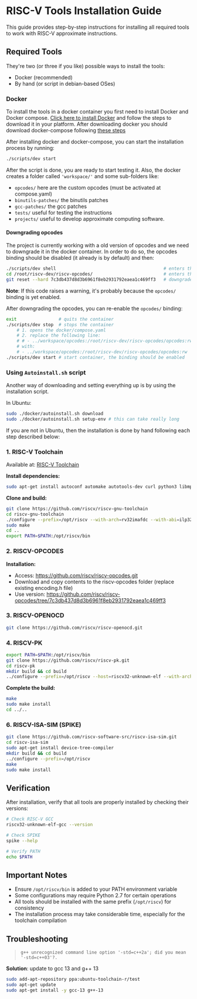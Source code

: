 # RISC-V Tools Installation Guide

This guide provides step-by-step instructions for installing all required tools to work with RISC-V approximate instructions.

## Required Tools

They're two (or three if you like) possible ways to install the tools:
- Docker (recommended)
- By hand (or script in debian-based OSes)

### Docker

To install the tools in a docker container you first need to install Docker and Docker compose. [Click here to install Docker](https://docs.docker.com/engine/install/) and follow the steps to download it in your platform. After downloading docker you should download docker-compose following [these steps](https://docs.docker.com/compose/install/)

After installing docker and docker-compose, you can start the installation process by running:

```bash
./scripts/dev start
```

After the script is done, you are ready to start testing it. Also, the docker creates a folder called `'workspace/'` and some sub-folders like:

- `opcodes/` here are the custom opcodes (must be activated at compose.yaml)
- `binutils-patches/` the binutils patches
- `gcc-patches/` the gcc patches
- `tests/` useful for testing the instructions
- `projects/` useful to develop approximate computing software.

#### Downgrading opcodes

The project is currently working with a old version of opcodes and we need to downgrade it in the docker container. In order to do so, the opcodes binding should be disabled (it already is by default) and then:

```bash
./scripts/dev shell                                         # enters the container
cd /root/riscv-dev/riscv-opcodes/                           # enters the opcode git repo
git reset --hard 7c3db437d8d3b6961f8eb2931792eaea1c469ff3   # downgrades the opcode
```

**Note**: If this code raises a warning, it's probably because the `opcodes/` binding is yet enabled.

After downgrading the opcodes, you can re-enable the `opcodes/` binding:
```bash
exit                # quits the container
./scripts/dev stop  # stops the container
    # 1. opens the docker/compose.yaml
    # 2. replace the following line:
    # # - ../workspace/opcodes:/root/riscv-dev/riscv-opcodes/opcodes:rw
    # with:
    # - ../workspace/opcodes:/root/riscv-dev/riscv-opcodes/opcodes:rw
./scripts/dev start # start container, the binding should be enabled
```

### Using `Autoinstall.sh` script

Another way of downloading and setting everything up is by using the installation script.

In Ubuntu:
```bash
sudo ./docker/autoinstall.sh download
sudo ./docker/autoinstall.sh setup-env # this can take really long
```

If you are not in Ubuntu, then the installation is done by hand following each step described below:

### 1. RISC-V Toolchain

Available at: [RISC-V Toolchain](https://github.com/riscv-collab/riscv-gnu-toolchain)

**Install dependencies:**
```bash
sudo apt-get install autoconf automake autotools-dev curl python3 libmpc-dev libmpfr-dev libgmp-dev gawk build-essential bison flex texinfo gperf libtool patchutils bc zlib1g-dev libexpat-dev git
```

**Clone and build:**
```bash
git clone https://github.com/riscv/riscv-gnu-toolchain
cd riscv-gnu-toolchain
./configure --prefix=/opt/riscv --with-arch=rv32imafdc --with-abi=ilp32
sudo make
cd ..
export PATH=$PATH:/opt/riscv/bin
```

### 2. RISCV-OPCODES

**Installation:**
- Access: https://github.com/riscv/riscv-opcodes.git
- Download and copy contents to the riscv-opcodes folder (replace existing encoding.h file)
- Use version: https://github.com/riscv/riscv-opcodes/tree/7c3db437d8d3b6961f8eb2931792eaea1c469ff3

### 3. RISCV-OPENOCD

```bash
git clone https://github.com/riscv/riscv-openocd.git
```

### 4. RISCV-PK

```bash
export PATH=$PATH:/opt/riscv/bin
git clone https://github.com/riscv/riscv-pk.git
cd riscv-pk
mkdir build && cd build
../configure --prefix=/opt/riscv --host=riscv32-unknown-elf --with-arch=rv32imafdc_zicsr_zifencei
```

**Complete the build:**
```bash
make
sudo make install
cd ../..
```

### 6. RISCV-ISA-SIM (SPIKE)

```bash
git clone https://github.com/riscv-software-src/riscv-isa-sim.git
cd riscv-isa-sim
sudo apt-get install device-tree-compiler
mkdir build && cd build
../configure --prefix=/opt/riscv
make
sudo make install
```

## Verification

After installation, verify that all tools are properly installed by checking their versions:

```bash
# Check RISC-V GCC
riscv32-unknown-elf-gcc --version

# Check SPIKE
spike --help

# Verify PATH
echo $PATH
```

## Important Notes

- Ensure `/opt/riscv/bin` is added to your PATH environment variable
- Some configurations may require Python 2.7 for certain operations
- All tools should be installed with the same prefix (`/opt/riscv`) for consistency
- The installation process may take considerable time, especially for the toolchain compilation


## Troubleshooting

> `g++ unrecognized command line option '-std=c++2a'; did you mean '-std=c++03'?.`

**Solution**: update to gcc 13 and g++ 13

```bash
sudo add-apt-repository ppa:ubuntu-toolchain-r/test
sudo apt-get update
sudo apt-get install -y gcc-13 g++-13
```
